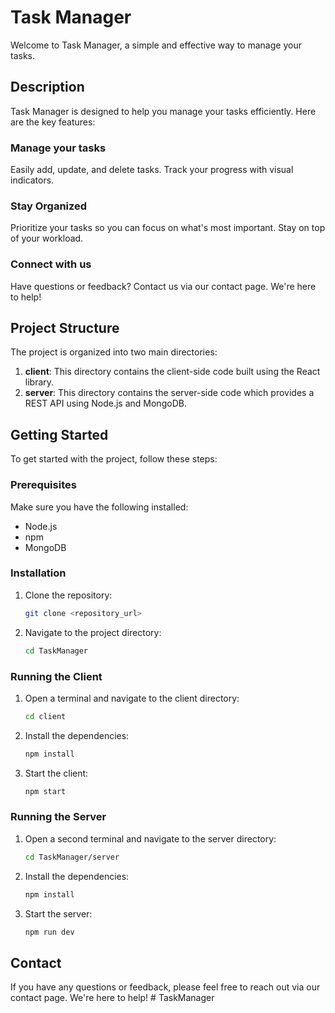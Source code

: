 # Task Manager

Welcome to Task Manager, a simple and effective way to manage your tasks.

## Description

Task Manager is designed to help you manage your tasks efficiently. Here are the key features:

### Manage your tasks

Easily add, update, and delete tasks. Track your progress with visual indicators.

### Stay Organized

Prioritize your tasks so you can focus on what's most important. Stay on top of your workload.

### Connect with us

Have questions or feedback? Contact us via our contact page. We're here to help!

## Project Structure

The project is organized into two main directories:

1. **client**: This directory contains the client-side code built using the React library.
2. **server**: This directory contains the server-side code which provides a REST API using Node.js and MongoDB.

## Getting Started

To get started with the project, follow these steps:

### Prerequisites

Make sure you have the following installed:
- Node.js
- npm
- MongoDB

### Installation

1. Clone the repository:
    ```sh
    git clone <repository_url>
    ```
2. Navigate to the project directory:
    ```sh
    cd TaskManager
    ```

### Running the Client

1. Open a terminal and navigate to the client directory:
    ```sh
    cd client
    ```
2. Install the dependencies:
    ```sh
    npm install
    ```
3. Start the client:
    ```sh
    npm start
    ```

### Running the Server

1. Open a second terminal and navigate to the server directory:
    ```sh
    cd TaskManager/server
    ```
2. Install the dependencies:
    ```sh
    npm install
    ```
3. Start the server:
    ```sh
    npm run dev
    ```

## Contact

If you have any questions or feedback, please feel free to reach out via our contact page. We're here to help!
#   T a s k M a n a g e r  
 